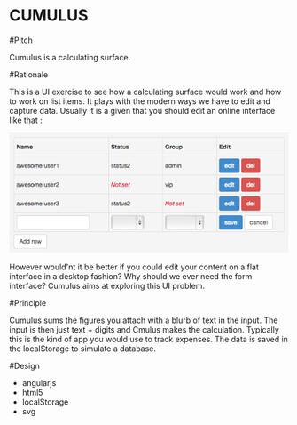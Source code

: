 CUMULUS
=======

#Pitch

Cumulus is a calculating surface.

#Rationale

This is a UI exercise to see how a calculating surface would work and how to work on list items. It plays with the modern ways we have to edit and capture data. Usually it is a given that you should edit an online interface like that :

![Alt text](https://github.com/eloone/cumulus/blob/master/illustration.png)

However would'nt it be better if you could edit your content on a flat interface in a desktop fashion? Why should we ever need the form interface? Cumulus aims at exploring this UI problem.

#Principle

Cumulus sums the figures you attach with a blurb of text in the input. The input is then just text + digits and Cmulus makes the calculation. Typically this is the kind of app you would use to track expenses. The data is saved in the localStorage to simulate a database.

#Design

* angularjs 
* html5
* localStorage
* svg
